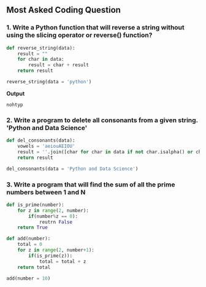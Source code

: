 ## Most Asked Coding Question

### 1. Write a Python function that will reverse a string without using the slicing operator or reverse() function?
```python
def reverse_string(data):
    result = ""
    for char in data:
        result = char + result
    return result

reverse_string(data = 'python')
```
**Output**
```
nohtyp
```

### 2. Write a program to delete all consonants from a given string. 'Python and Data Science'
```python
def del_consonants(data):
    vowels = 'aeiouAEIOU'
    result = ''.join([char for char in data if not char.isalpha() or char in vowels])
    return result

del_consonants(data = 'Python and Data Science')
```

### 3. Write a program that will find the sum of all the prime numbers between 1 and N
```python
def is_prime(number):
    for z in range(2, number):
        if(number%z == 0):
            reutrn False
    return True

def add(number):
    total = 0
    for z in range(2, number+1):
        if(is_prime(z)):
            total = total + z
    return total

add(number = 10)
```
